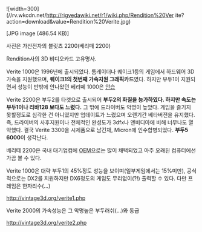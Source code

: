 ![width=300](//rv.wkcdn.net/http://rigvedawiki.net/r1/wiki.php/Rendition%20Ver
ite?action=download&value=Rendition%20Verite.jpg)

[JPG image (486.54 KB)]

  
사진은 가산전자의 블릿츠 2200(베리떼 2200)

Rendition사의 3D 비디오카드 고유명사.

Verite 1000은 1996년에 출시되었다. 툼레이더나 퀘이크1등의 게임에서 하드웨어 3D가속을 지원했으며, **퀘이크1의 첫번째
가속지원 그래픽카드**였다. 하지만 부두1이 지원되면서 성능이 반밖에 안나왔던 베리떼 1000은
[안습](%EC%95%88%EC%8A%B5.md)

Verite 2200은 부두2를 타겟으로 출시되어 **부두2의 화질을 능가하였다. 하지만 속도는 부두1이나 리바128 보다도 느렸다.** 그
밖에 드라이버도 악명이 높았다. 게임을 즐기지 못할정도로 심각한 건 아니였지만 업데이트가 느렸으며 오랜기간 베타버전을 유지했다. 즉,
드라이버의 사후지원이나 전체적인 완성도가 3dfx나 엔비디아에 비해 너무나도 열악했다. 결국 Verite 3300을 시제품으로 남긴채,
Micron에 인수합병되었다. **부두5 6000**이 생각난다.

베리떼 2200은 국내 대기업컴에 [OEM](OEM.md)으로는 많이 채택되었고 아주 오래된 컴퓨터에선 가끔 볼 수 있다.

Verite 1000은 대략 부두1의 45%정도 성능을 보이며(일부게임에서는 15%미만), 공식적으로는 DX2를 지원하지만 DX6정도의
게임도 무리없이(?!) 출력할 수 있다. 다만 프레임은 한자리수(...)

<http://vintage3d.org/verite1.php>

Verite 2000의 가속성능은 그 악명높은 부두러쉬(...)와 동급

<http://vintage3d.org/verite2.php>

